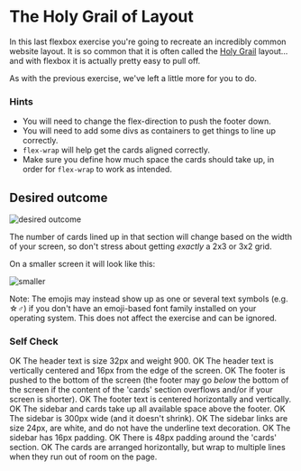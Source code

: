 # The Holy Grail of Layout

In this last flexbox exercise you're going to recreate an incredibly common website layout. It is so common that it is often called the [Holy Grail](https://www.google.com/search?q=holy+grail+layout&tbm=isch&sclient=img) layout... and with flexbox it is actually pretty easy to pull off.

As with the previous exercise, we've left a little more for you to do.

### Hints
- You will need to change the flex-direction to push the footer down.
- You will need to add some divs as containers to get things to line up correctly.
- `flex-wrap` will help get the cards aligned correctly.
-  Make sure you define how much space the cards should take up, in order for `flex-wrap` to work as intended.

## Desired outcome

![desired outcome](./desired-outcome.png)

The number of cards lined up in that section will change based on the width of your screen, so don't stress about getting _exactly_ a 2x3 or 3x2 grid.

On a smaller screen it will look like this:

![smaller](./desired-outcome-smaller.png)

Note: The emojis may instead show up as one or several text symbols (e.g. &#9734;&#9794;) if you don't have an emoji-based font family installed on your operating system. This does not affect the exercise and can be ignored.

### Self Check
OK The header text is size 32px and weight 900.
OK The header text is vertically centered and 16px from the edge of the screen.
OK The footer is pushed to the bottom of the screen (the footer may go _below_ the bottom of the screen if the content of the 'cards' section overflows and/or if your screen is shorter).
OK The footer text is centered horizontally and vertically.
OK The sidebar and cards take up all available space above the footer.
OK The sidebar is 300px wide (and it doesn't shrink).
OK The sidebar links are size 24px, are white, and do not have the underline text decoration.
OK The sidebar has 16px padding.
OK There is 48px padding around the 'cards' section.
OK The cards are arranged horizontally, but wrap to multiple lines when they run out of room on the page.
